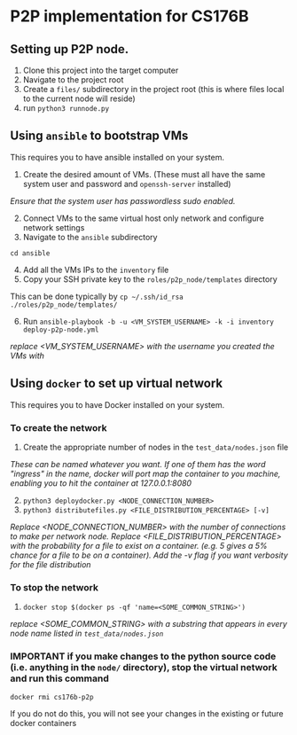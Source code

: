 # P2P implementation for CS176B
## Setting up P2P node.
1. Clone this project into the target computer
2. Navigate to the project root
3. Create a `files/` subdirectory in the project root (this is where files local to the current node will reside)
3. run `python3 runnode.py`

## Using `ansible` to bootstrap VMs
This requires you to have ansible installed on your system.
1. Create the desired amount of VMs. (These must all have the same system user and password and `openssh-server` installed)

_Ensure that the system user has passwordless sudo enabled._

2. Connect VMs to the same virtual host only network and configure network settings
3. Navigate to the `ansible` subdirectory

`cd ansible`

4. Add all the VMs IPs to the `inventory` file
5. Copy your SSH private key to the `roles/p2p_node/templates` directory

This can be done typically by `cp ~/.ssh/id_rsa ./roles/p2p_node/templates/`

6. Run `ansible-playbook -b -u <VM_SYSTEM_USERNAME> -k -i inventory deploy-p2p-node.yml`

_replace <VM_SYSTEM_USERNAME> with the username you created the VMs with_

## Using `docker` to set up virtual network
This requires you to have Docker installed on your system.
### To create the network
1. Create the appropriate number of nodes in the `test_data/nodes.json` file

_These can be named whatever you want. If one of them has the word "ingress" in the name, docker will port map the container to you machine, enabling you to hit the container at 127.0.0.1:8080_

2. `python3 deploydocker.py <NODE_CONNECTION_NUMBER>`
3. `python3 distributefiles.py <FILE_DISTRIBUTION_PERCENTAGE> [-v]`

_Replace <NODE_CONNECTION_NUMBER> with the number of connections to make per network node. Replace <FILE_DISTRIBUTION_PERCENTAGE> with the probability for a file to exist on a container. (e.g. 5 gives a 5% chance for a file to be on a container). Add the -v flag if you want verbosity for the file distribution_
### To stop the network
1. `docker stop $(docker ps -qf 'name=<SOME_COMMON_STRING>')`

_replace <SOME_COMMON_STRING> with a substring that appears in every node name listed in `test_data/nodes.json`_
### IMPORTANT if you make changes to the python source code (i.e. anything in the `node/` directory), stop the virtual network and run this command
`docker rmi cs176b-p2p`

If you do not do this, you will not see your changes in the existing or future docker containers
